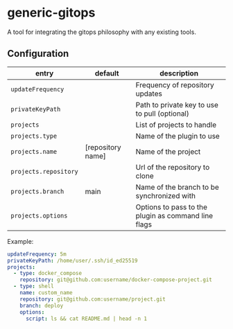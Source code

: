 # generic-gitops

A tool for integrating the gitops philosophy with any existing tools.

## Configuration

| entry | default | description |
|-|-|-|
| `updateFrequency` | | Frequency of repository updates |
| `privateKeyPath` | | Path to private key to use to pull (optional) |
| `projects` | | List of projects to handle |
| `projects.type` | | Name of the plugin to use |
| `projects.name` | [repository name] | Name of the project |
| `projects.repository` | | Url of the repository to clone |
| `projects.branch` | main | Name of the branch to be synchronized with |
| `projects.options` | | Options to pass to the plugin as command line flags |

Example:

```yaml
updateFrequency: 5m
privateKeyPath: /home/user/.ssh/id_ed25519
projects:
  - type: docker_compose
    repository: git@github.com:username/docker-compose-project.git
  - type: shell
    name: custom_name
    repository: git@github.com:username/project.git
    branch: deploy
    options:
      script: ls && cat README.md | head -n 1
```
